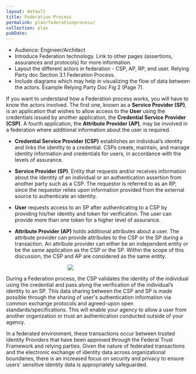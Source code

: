 ```yaml
---
layout: default
title: Federation Process
permalink: plan/federationprocess/
collection: plan
pubDate: 
---
```

- Audience: Engineer/Architect
- Introduce Federation technology. Link to other pages (assertions, assurances and protocols) for more information.
- Layout the different actors in federation - CSP, AP, RP, end user. Relying Party doc Section 3.1 Federation Process.
- Include diagrams which may help in visualizing the flow of data between the actors. Example Relying Party Doc Fig 2 (Page 7).

If you want to understand how a Federation process works, you will have to know the actors involved. The first one, known as a **Service Provider (SP)**, is an application that wishes to allow access to the **User** using the credentials issued by another application, the **Credential Service Provider (CSP)**. A fourth application, the **Attribute Provider (AP)**, may be involved in a federation where additional information about the user is required.

- **Credential Service Provider (CSP)** establishes an individual’s identity and links the identity to a credential. CSPs create, maintain, and manage identity information and credentials for users, in accordance with the levels of assurance.

- **Service Provider (SP)**. Entity that requests and/or receives information about the identity of an individual or an authentication assertion from another party such as a CSP. The requestor is referred to as an RP, since the requestor relies upon information provided
from the external source to authenticate an identity.

- **User** requests access to an SP after authenticating to a CSP by providing his/her identity and token for verification. The user can provide more than one token for a higher level of assurance.

- **Attribute Provider (AP)** holds additional attributes about a user. The attribute provider can provide attributes to the CSP or the SP during a transaction. An attribute provider can either be an independent entity or be the same application as the CSP or the SP. Within the scope of this discussion, the CSP and AP are considered as the same entity.

<div style="text-align:center; width:70%"><img src="{{site.baseurl}}/img/federation.png"/></div>

During a Federation process, the CSP validates the identity of the individual using the credential and pass along the verification of the individual’s identity to an SP. This data sharing between the CSP and SP is made possible through the sharing of user's authentication information via common exchange protocols and agreed-upon open standards/specifications. This will enable your agency to allow a user from another organization or trust an authentication conducted outside of your agency. 

In a federated environment, these transactions occur between trusted Identity Providers that have
been approved through the Federal Trust Framework and relying parties. Given the nature of federated transactions and the electronic exchange of identity data across organizational boundaries, there is an increased focus on security and privacy to ensure users' sensitive identity data is appropriately safeguarded. 





























